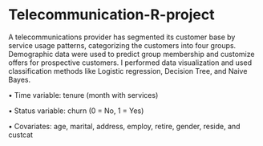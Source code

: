 # Telecommunication-R-project

A telecommunications provider has segmented its customer base by service usage patterns, categorizing the customers into four groups. Demographic data were used to predict group membership and customize offers for prospective customers.
I performed data visualization and used classification methods like Logistic regression, Decision Tree, and Naive Bayes.

•	Time variable: tenure (month with services)

•	Status variable: churn (0 = No, 1 = Yes)

•	Covariates: age, marital, address, employ, retire, gender, reside, and custcat

